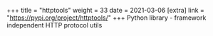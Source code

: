 +++
title = "httptools"
weight = 33
date = 2021-03-06
[extra]
link = "https://pypi.org/project/httptools/"
+++
Python library - framework independent HTTP protocol utils

